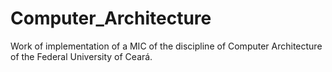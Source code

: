 # Computer_Architecture
Work of implementation of a MIC of the discipline of Computer Architecture of the Federal University of Ceará.
